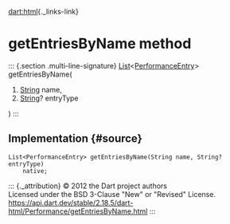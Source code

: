 [dart:html](../../dart-html/dart-html-library){._links-link}

getEntriesByName method
=======================

::: {.section .multi-line-signature}
[List](../../dart-core/list-class)\<[PerformanceEntry](../performanceentry-class)\>
getEntriesByName(

1.  [String](../../dart-core/string-class) name,
2.  [String](../../dart-core/string-class)? entryType

)
:::

Implementation {#source}
--------------

``` {.language-dart data-language="dart"}
List<PerformanceEntry> getEntriesByName(String name, String? entryType)
    native;
```

::: {._attribution}
© 2012 the Dart project authors\
Licensed under the BSD 3-Clause \"New\" or \"Revised\" License.\
<https://api.dart.dev/stable/2.18.5/dart-html/Performance/getEntriesByName.html>
:::
